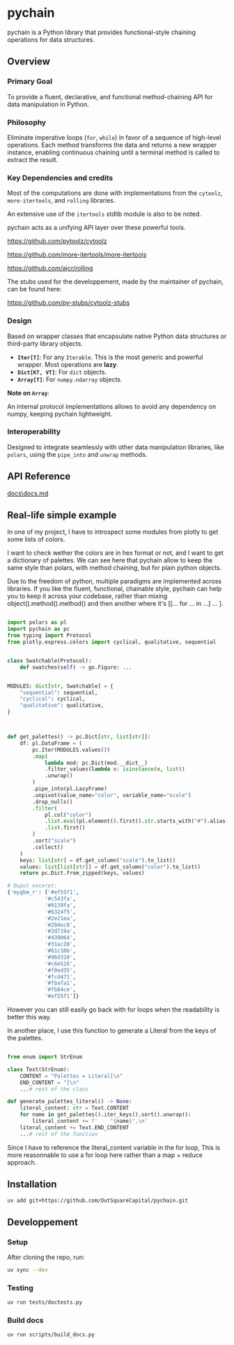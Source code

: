 # pychain

pychain is a Python library that provides functional-style chaining operations for data structures.

## Overview

### Primary Goal

To provide a fluent, declarative, and functional method-chaining API for data manipulation in Python.

### Philosophy

Eliminate imperative loops (`for`, `while`) in favor of a sequence of high-level operations. Each method transforms the data and returns a new wrapper instance, enabling continuous chaining until a terminal method is called to extract the result.

### Key Dependencies and credits

Most of the computations are done with implementations from the `cytoolz`, `more-itertools`, and `rolling` libraries.

An extensive use of the `itertools` stdlib module is also to be noted.

pychain acts as a unifying API layer over these powerful tools.

<https://github.com/pytoolz/cytoolz>

<https://github.com/more-itertools/more-itertools>

<https://github.com/ajcr/rolling>

The stubs used for the developpement, made by the maintainer of pychain, can be found here:

<https://github.com/py-stubs/cytoolz-stubs>

### Design

Based on wrapper classes that encapsulate native Python data structures or third-party library objects.

* **`Iter[T]`**: For any `Iterable`. This is the most generic and powerful wrapper. Most operations are **lazy**.
* **`Dict[KT, VT]`**: For `dict` objects.
* **`Array[T]`**: For `numpy.ndarray` objects.

**Note on `Array`**:

An internal protocol implementations allows to avoid any dependency on numpy, keeping pychain lightweight.

### Interoperability

Designed to integrate seamlessly with other data manipulation libraries, like `polars`, using the `pipe_into` and `unwrap` methods.

## API Reference

[docs\docs.md](https://github.com/OutSquareCapital/pychain/blob/master/docs/docs.md)

## Real-life simple example

In one of my project, I have to introspect some modules from plotly to get some lists of colors.

I want to check wether the colors are in hex format or not, and I want to get a dictionary of palettes.
We can see here that pychain allow to keep the same style than polars, with method chaining, but for plain python objects.

Due to the freedom of python, multiple paradigms are implemented across libraries. If you like the fluent, functional, chainable style, pychain can help you to keep it across your codebase, rather than mixing object().method().method() and then another where it's [[... for ... in ...] ... ].

```python

import polars as pl
import pychain as pc
from typing import Protocol
from plotly.express.colors import cyclical, qualitative, sequential


class Swatchable(Protocol):
    def swatches(self) -> go.Figure: ...


MODULES: dict[str, Swatchable] = {
    "sequential": sequential,
    "cyclical": cyclical,
    "qualitative": qualitative,
}



def get_palettes() -> pc.Dict[str, list[str]]:
    df: pl.DataFrame = (
        pc.Iter(MODULES.values())
        .map(
            lambda mod: pc.Dict(mod.__dict__)
            .filter_values(lambda v: isinstance(v, list))
            .unwrap()
        )
        .pipe_into(pl.LazyFrame)
        .unpivot(value_name="color", variable_name="scale")
        .drop_nulls()
        .filter(
            pl.col("color")
            .list.eval(pl.element().first().str.starts_with("#").alias("is_hex"))
            .list.first()
        )
        .sort("scale")
        .collect()
    )
    keys: list[str] = df.get_column("scale").to_list()
    values: list[list[str]] = df.get_column("color").to_list()
    return pc.Dict.from_zipped(keys, values)

# Ouput excerpt:
{'mygbm_r': ['#ef55f1',
            '#c543fa',
            '#9139fa',
            '#6324f5',
            '#2e21ea',
            '#284ec8',
            '#3d719a',
            '#439064',
            '#31ac28',
            '#61c10b',
            '#96d310',
            '#c6e516',
            '#f0ed35',
            '#fcd471',
            '#fbafa1',
            '#fb84ce',
            '#ef55f1']}
```

However you can still easily go back with for loops when the readability is better this way.

In another place, I use this function to generate a Literal from the keys of the palettes.

```python

from enum import StrEnum

class Text(StrEnum):
    CONTENT = "Palettes = Literal[\n"
    END_CONTENT = "]\n"
    ...# rest of the class

def generate_palettes_literal() -> None:
    literal_content: str = Text.CONTENT
    for name in get_palettes().iter_keys().sort().unwrap():
        literal_content += f'    "{name}",\n'
    literal_content += Text.END_CONTENT
    ...# rest of the function
```

Since I have to reference the literal_content variable in the for loop, This is more reasonnable to use a for loop here rather than a map + reduce approach.

## Installation

```bash
uv add git+https://github.com/OutSquareCapital/pychain.git
```

## Developpement

### Setup

After cloning the repo, run:

```bash
uv sync --dev
```

### Testing

```bash
uv run tests/doctests.py
```

### Build docs

```bash
uv run scripts/build_docs.py
```
